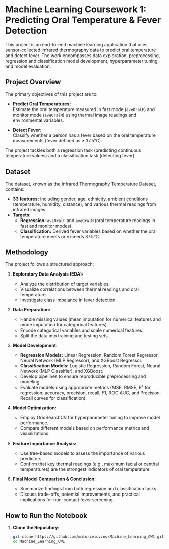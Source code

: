# Machine Learning Coursework 1: Predicting Oral Temperature & Fever Detection

This project is an end-to-end machine learning application that uses sensor-collected infrared thermography data to predict oral temperature and detect fever. The work encompasses data exploration, preprocessing, regression and classification model development, hyperparameter tuning, and model evaluation.

## Project Overview

The primary objectives of this project are to:
- **Predict Oral Temperatures:**  
  Estimate the oral temperature measured in fast mode (`aveOralF`) and monitor mode (`aveOralM`) using thermal image readings and environmental variables.
  
- **Detect Fever:**  
  Classify whether a person has a fever based on the oral temperature measurements (fever defined as ≥ 37.5°C).

The project tackles both a regression task (predicting continuous temperature values) and a classification task (detecting fever).

## Dataset

The dataset, known as the Infrared Thermography Temperature Dataset, contains:
- **33 features:** Including gender, age, ethnicity, ambient conditions (temperature, humidity, distance), and various thermal readings from infrared images.
- **Targets:**
  - **Regression:** `aveOralF` and `aveOralM` (oral temperature readings in fast and monitor modes).
  - **Classification:** Derived fever variables based on whether the oral temperature meets or exceeds 37.5°C.

## Methodology

The project follows a structured approach:
1. **Exploratory Data Analysis (EDA):**
   - Analyze the distribution of target variables.
   - Visualize correlations between thermal readings and oral temperature.
   - Investigate class imbalance in fever detection.

2. **Data Preparation:**
   - Handle missing values (mean imputation for numerical features and mode imputation for categorical features).
   - Encode categorical variables and scale numerical features.
   - Split the data into training and testing sets.

3. **Model Development:**
   - **Regression Models:** Linear Regression, Random Forest Regressor, Neural Network (MLP Regressor), and XGBoost Regressor.
   - **Classification Models:** Logistic Regression, Random Forest, Neural Network (MLP Classifier), and XGBoost.
   - Develop pipelines to ensure reproducible preprocessing and modeling.
   - Evaluate models using appropriate metrics (MSE, RMSE, R² for regression; accuracy, precision, recall, F1, ROC AUC, and Precision-Recall curves for classification).

4. **Model Optimization:**
   - Employ GridSearchCV for hyperparameter tuning to improve model performance.
   - Compare different models based on performance metrics and visualizations.

5. **Feature Importance Analysis:**
   - Use tree-based models to assess the importance of various predictors.
   - Confirm that key thermal readings (e.g., maximum facial or canthal temperatures) are the strongest indicators of oral temperature.

6. **Final Model Comparison & Conclusion:**
   - Summarize findings from both regression and classification tasks.
   - Discuss trade-offs, potential improvements, and practical implications for non-contact fever screening.

## How to Run the Notebook

1. **Clone the Repository:**
   ```bash
   git clone https://github.com/malorieiovino/Machine_Learning_CW1.git
   cd Machine_Learning_CW1
